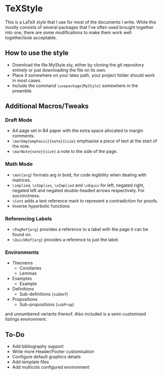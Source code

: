 # TeXStyle

This is a LaTeX style that I use for most of the documents I write. While this mostly consists of several packages that I've often used brought together into one, there are some modifications to make them work well together/look acceptable.

## How to use the style

+ Download the file MyStyle.sty, either by cloning the git repository entirely or just downloading the file on its own.
+ Place it somewhere on your latex path, your project folder should work in most cases.
+ Include the command `\usepackage{MyStyle}` somewhere in the preamble.

## Additional Macros/Tweaks

### Draft Mode

+ A4 page set in B4 paper with the extra space allocated to margin comments.
+ `\marEmp{emphasis}{note}{size}` emphasise a piece of text at the start of the note.
+ `\marNote{note}{size}` a note to the side of the page.

### Math Mode

+ `\mat{arg}` formats arg in bold, for code legibility when dealing with matrices.
+ `\implied`, `\nImplies`, `\nImplied` and `\nEquiv` for left, negated right, negated left and negated double-headed arrows respectively. For succinctness.
+ `\Cont` adds a text reference mark to represent a contradiction for proofs.
+ Inverse hyperbolic functions

### Referencing Labels

+ `\PagRef{arg}` provides a reference to a label with the page it can be found on.
+ `\QuickRef{arg}` provides a reference to just the label.

### Environments

+ Theorems
  + Corollaries
  + Lemmas
+ Examples
  + Example
+ Definitions
  + Sub-definitions (`subDef`)
+ Propositions
  + Sub-propositions (`subProp`)

and unnumbered variants thereof. Also included is a semi-customised listings environment.

## To-Do

+ Add bibliography support
+ Write more Header/Footer customisation
+ Configure default graphics details
+ Add template files
+ Add multicols configured environment